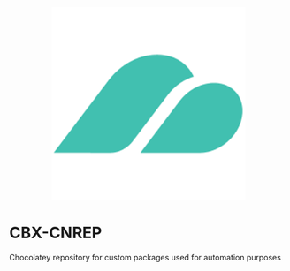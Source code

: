 <p align="center">
  <img src="https://raw.githubusercontent.com/RuanJmaritZ/CBX-CNREP/main/bin/cloudbox-logo.png" width="350">
</p>

# CBX-CNREP
Chocolatey repository for custom packages used for automation purposes
